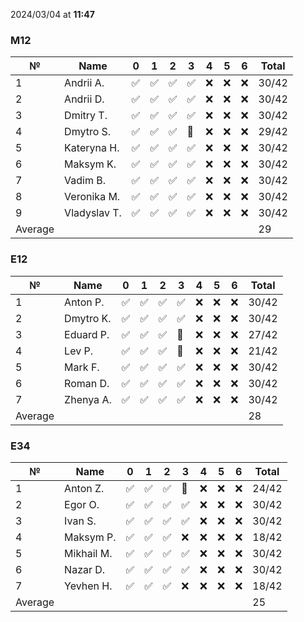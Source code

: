 2024/03/04 at **11:47**
### M12
|№|Name|0|1|2|3|4|5|6|Total|
|-----|-----|-----|-----|-----|-----|-----|-----|-----|-----|
|1|Andrii A.|✅|✅|✅|✅|❌|❌|❌|30/42|
|2|Andrii D.|✅|✅|✅|✅|❌|❌|❌|30/42|
|3|Dmitry T.|✅|✅|✅|✅|❌|❌|❌|30/42|
|4|Dmytro S.|✅|✅|✅|🔄|❌|❌|❌|29/42|
|5|Kateryna H.|✅|✅|✅|✅|❌|❌|❌|30/42|
|6|Maksym K.|✅|✅|✅|✅|❌|❌|❌|30/42|
|7|Vadim B.|✅|✅|✅|✅|❌|❌|❌|30/42|
|8|Veronika M.|✅|✅|✅|✅|❌|❌|❌|30/42|
|9|Vladyslav T.|✅|✅|✅|✅|❌|❌|❌|30/42|
|Average|||||||||29|
### E12
|№|Name|0|1|2|3|4|5|6|Total|
|-----|-----|-----|-----|-----|-----|-----|-----|-----|-----|
|1|Anton P.|✅|✅|✅|✅|❌|❌|❌|30/42|
|2|Dmytro K.|✅|✅|✅|✅|❌|❌|❌|30/42|
|3|Eduard P.|✅|✅|✅|🔄|❌|❌|❌|27/42|
|4|Lev P.|✅|✅|✅|🔄|❌|❌|❌|21/42|
|5|Mark F.|✅|✅|✅|✅|❌|❌|❌|30/42|
|6|Roman D.|✅|✅|✅|✅|❌|❌|❌|30/42|
|7|Zhenya A.|✅|✅|✅|✅|❌|❌|❌|30/42|
|Average|||||||||28|
### E34
|№|Name|0|1|2|3|4|5|6|Total|
|-----|-----|-----|-----|-----|-----|-----|-----|-----|-----|
|1|Anton Z.|✅|✅|✅|🔄|❌|❌|❌|24/42|
|2|Egor O.|✅|✅|✅|✅|❌|❌|❌|30/42|
|3|Ivan S.|✅|✅|✅|✅|❌|❌|❌|30/42|
|4|Maksym P.|✅|✅|✅|❌|❌|❌|❌|18/42|
|5|Mikhail M.|✅|✅|✅|✅|❌|❌|❌|30/42|
|6|Nazar D.|✅|✅|✅|✅|❌|❌|❌|30/42|
|7|Yevhen H.|✅|✅|✅|❌|❌|❌|❌|18/42|
|Average|||||||||25|
